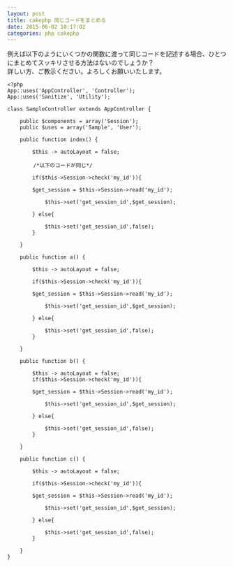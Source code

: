 ```yaml
---
layout: post
title: cakephp 同じコードをまとめる
date: 2015-06-02 10:17:02
categories: php cakephp
---
```

<p>例えば以下のようにいくつかの関数に渡って同じコードを記述する場合、ひとつにまとめてスッキリさせる方法はないのでしょうか？<br>
詳しい方、ご教示ください。よろしくお願いいたします。</p>

<pre><code>&lt;?php
App::uses('AppController', 'Controller');
App::uses('Sanitize', 'Utility');

class SampleController extends AppController {

    public $components = array('Session');
    public $uses = array('Sample', 'User');

    public function index() {

        $this -&gt; autoLayout = false;

　　　　　/*以下のコードが同じ*/

        if($this-&gt;Session-&gt;check('my_id')){

        $get_session = $this-&gt;Session-&gt;read('my_id');

            $this-&gt;set('get_session_id',$get_session);

        } else{

            $this-&gt;set('get_session_id',false);
        }

    }

    public function a() {

        $this -&gt; autoLayout = false;

        if($this-&gt;Session-&gt;check('my_id')){

        $get_session = $this-&gt;Session-&gt;read('my_id');

            $this-&gt;set('get_session_id',$get_session);

        } else{

            $this-&gt;set('get_session_id',false);
        }

    }

    public function b() {

        $this -&gt; autoLayout = false;
        if($this-&gt;Session-&gt;check('my_id')){

        $get_session = $this-&gt;Session-&gt;read('my_id');

            $this-&gt;set('get_session_id',$get_session);

        } else{

            $this-&gt;set('get_session_id',false);
        }

    }

    public function c() {

        $this -&gt; autoLayout = false;

        if($this-&gt;Session-&gt;check('my_id')){

        $get_session = $this-&gt;Session-&gt;read('my_id');

            $this-&gt;set('get_session_id',$get_session);

        } else{

            $this-&gt;set('get_session_id',false);
        }

    }
}
</code></pre>
